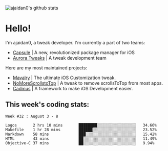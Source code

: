 ![ajaidan0's github stats](https://github-readme-stats.vercel.app/api?username=ajaidan0&count_private=true&show_icons=true)

# Hello!

I'm ajaidan0, a tweak developer. I'm currently a part of two teams:

- [Capsule](https://github.com/capsule-development) | A new, revolutionized package manager for iOS
- [Aurora Tweaks](https://github.com/official-aurora) | A tweak development team

Here are my most maintained projects:

- [Mavalry](https://github.com/ajaidan0/mavalry) | The ultimate iOS Customization tweak.
- [NoMoreScrollstoTop](https://github.com/ajaidan0/nomorescrollstotop) | A tweak to remove scrollsToTop from most apps.
- [Cadmus](https://github.com/official-aurora/cadmus) | A framework to make iOS Development easier.



## This week's coding stats:
<!--START_SECTION:waka-->
```text
Week #32 : August 3 - 8

Logos       2 hrs 10 mins       ████████░░░░░░░░░░░░░░░░░   34.66% 
Makefile    1 hr 28 mins        ██████░░░░░░░░░░░░░░░░░░░   23.52% 
Markdown    58 mins             ███░░░░░░░░░░░░░░░░░░░░░░   15.42% 
HTML        43 mins             ██░░░░░░░░░░░░░░░░░░░░░░░   11.49% 
Objective-C 37 mins             ██░░░░░░░░░░░░░░░░░░░░░░░   9.94%
```
<!--END_SECTION:waka-->
